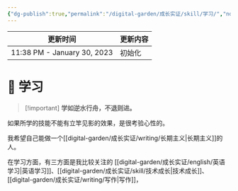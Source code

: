 ```yaml
---
{"dg-publish":true,"permalink":"/digital-garden/成长实证/skill/学习/","noteIcon":"1","created":"","updated":""}
---
```



| 更新时间                        | 更新内容 |
| --------------------------- | ---- |
| 11:38 PM - January 30, 2023 | 初始化  |


# 🌱 学习

> [!important] **学如逆水行舟，不退则进。**

如果所学的技能不能有立竿见影的效果，是很考验心性的。

我希望自己能做一个[[digital-garden/成长实证/writing/长期主义\|长期主义]]的人。

在学习方面，有三方面是我比较关注的 [[digital-garden/成长实证/english/英语学习\|英语学习]]、[[digital-garden/成长实证/skill/技术成长\|技术成长]]、[[digital-garden/成长实证/writing/写作\|写作]]，
